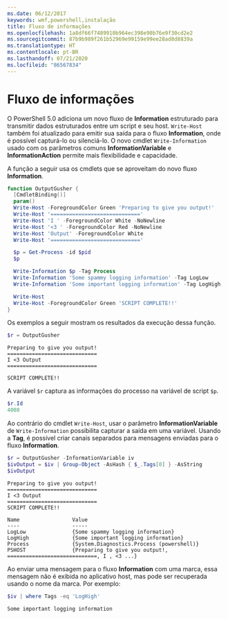 ```yaml
---
ms.date: 06/12/2017
keywords: wmf,powershell,instalação
title: Fluxo de informações
ms.openlocfilehash: 1a8df66f7489910b964ec398e90b76e9f30cd2e2
ms.sourcegitcommit: 87b9b989f261b52969e99159e99ee28ad8d8839a
ms.translationtype: HT
ms.contentlocale: pt-BR
ms.lasthandoff: 07/21/2020
ms.locfileid: "86567834"
---
```

# <a name="information-stream"></a>Fluxo de informações

O PowerShell 5.0 adiciona um novo fluxo de **Information** estruturado para transmitir dados estruturados entre um script e seu host. `Write-Host` também foi atualizado para emitir sua saída para o fluxo **Information**, onde é possível capturá-lo ou silenciá-lo. O novo cmdlet `Write-Information` usado com os parâmetros comuns **InformationVariable** e **InformationAction** permite mais flexibilidade e capacidade.

A função a seguir usa os cmdlets que se aproveitam do novo fluxo **Information**.

```powershell
function OutputGusher {
  [CmdletBinding()]
  param()
  Write-Host -ForegroundColor Green 'Preparing to give you output!'
  Write-Host '============================='
  Write-Host 'I ' -ForegroundColor White -NoNewline
  Write-Host '<3 ' -ForegroundColor Red -NoNewline
  Write-Host 'Output' -ForegroundColor White
  Write-Host '============================='

  $p = Get-Process -id $pid
  $p

  Write-Information $p -Tag Process
  Write-Information 'Some spammy logging information' -Tag LogLow
  Write-Information 'Some important logging information' -Tag LogHigh

  Write-Host
  Write-Host -ForegroundColor Green 'SCRIPT COMPLETE!!'
}
```

Os exemplos a seguir mostram os resultados da execução dessa função.

```powershell
$r = OutputGusher
```

```Output
Preparing to give you output!
=============================
I <3 Output
=============================

SCRIPT COMPLETE!!
```

A variável `$r` captura as informações do processo na variável de script `$p`.

```powershell
$r.Id
4008
```

Ao contrário do cmdlet `Write-Host`, usar o parâmetro **InformationVariable** de `Write-Information` possibilita capturar a saída em uma variável. Usando a **Tag**, é possível criar canais separados para mensagens enviadas para o fluxo **Information**.

```powershell
$r = OutputGusher -InformationVariable iv
$ivOutput = $iv | Group-Object -AsHash { $_.Tags[0] } -AsString
$ivOutput
```

```Output
Preparing to give you output!
=============================
I <3 Output
=============================
SCRIPT COMPLETE!!

Name                 Value
----                 -----
LogLow               {Some spammy logging information}
LogHigh              {Some important logging information}
Process              {System.Diagnostics.Process (powershell)}
PSHOST               {Preparing to give you output!, =============================, I , <3 ...}
```

Ao enviar uma mensagem para o fluxo **Information** com uma marca, essa mensagem não é exibida no aplicativo host, mas pode ser recuperada usando o nome da marca. Por exemplo:

```powershell
$iv | where Tags -eq 'LogHigh'
```

```Output
Some important logging information
```
